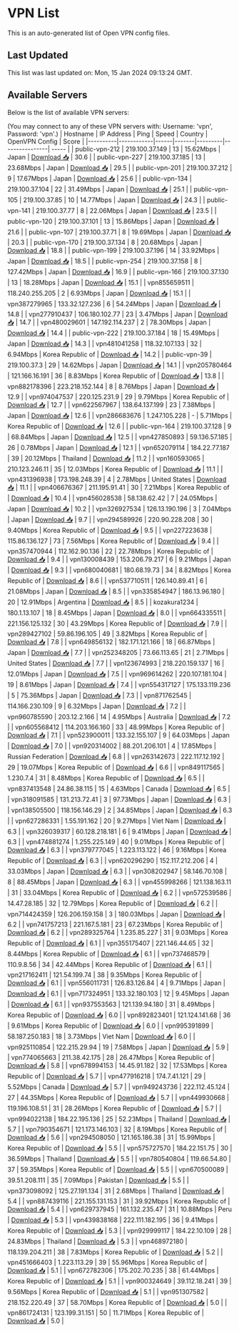 # VPN List

This is an auto-generated list of Open VPN config files.

## Last Updated

This list was last updated on: Mon, 15 Jan 2024 09:13:24 GMT.

## Available Servers

Below is the list of available VPN servers:

(You may connect to any of these VPN servers with: Username: 'vpn', Password: 'vpn'.)
| Hostname | IP Address | Ping | Speed | Country | OpenVPN Config | Score |
|----------|------------|------|-------|---------|----------------| ----- |
| public-vpn-212 | 219.100.37.149 | 13 | 15.62Mbps | Japan | [Download 📥](./configs/server_0_JP.ovpn) | 30.6 |
| public-vpn-227 | 219.100.37.185 | 13 | 23.68Mbps | Japan | [Download 📥](./configs/server_1_JP.ovpn) | 29.5 |
| public-vpn-201 | 219.100.37.212 | 9 | 17.67Mbps | Japan | [Download 📥](./configs/server_2_JP.ovpn) | 25.6 |
| public-vpn-134 | 219.100.37.104 | 22 | 31.49Mbps | Japan | [Download 📥](./configs/server_3_JP.ovpn) | 25.1 |
| public-vpn-105 | 219.100.37.85 | 10 | 14.77Mbps | Japan | [Download 📥](./configs/server_4_JP.ovpn) | 24.3 |
| public-vpn-141 | 219.100.37.77 | 8 | 22.06Mbps | Japan | [Download 📥](./configs/server_5_JP.ovpn) | 23.5 |
| public-vpn-120 | 219.100.37.101 | 13 | 15.86Mbps | Japan | [Download 📥](./configs/server_6_JP.ovpn) | 21.6 |
| public-vpn-107 | 219.100.37.71 | 8 | 19.69Mbps | Japan | [Download 📥](./configs/server_7_JP.ovpn) | 20.3 |
| public-vpn-170 | 219.100.37.134 | 8 | 20.68Mbps | Japan | [Download 📥](./configs/server_8_JP.ovpn) | 18.8 |
| public-vpn-199 | 219.100.37.196 | 14 | 33.92Mbps | Japan | [Download 📥](./configs/server_9_JP.ovpn) | 18.5 |
| public-vpn-254 | 219.100.37.158 | 8 | 127.42Mbps | Japan | [Download 📥](./configs/server_10_JP.ovpn) | 16.9 |
| public-vpn-166 | 219.100.37.130 | 13 | 18.28Mbps | Japan | [Download 📥](./configs/server_11_JP.ovpn) | 15.1 |
| vpn855659511 | 118.240.255.205 | 2 | 6.93Mbps | Japan | [Download 📥](./configs/server_12_JP.ovpn) | 15.1 |
| vpn387279965 | 133.32.127.236 | 6 | 54.24Mbps | Japan | [Download 📥](./configs/server_13_JP.ovpn) | 14.8 |
| vpn277910437 | 106.180.102.77 | 23 | 3.47Mbps | Japan | [Download 📥](./configs/server_14_JP.ovpn) | 14.7 |
| vpn480029601 | 147.192.114.237 | 2 | 78.30Mbps | Japan | [Download 📥](./configs/server_15_JP.ovpn) | 14.4 |
| public-vpn-222 | 219.100.37.184 | 18 | 15.49Mbps | Japan | [Download 📥](./configs/server_16_JP.ovpn) | 14.3 |
| vpn481041258 | 118.32.107.133 | 32 | 6.94Mbps | Korea Republic of | [Download 📥](./configs/server_17_KR.ovpn) | 14.2 |
| public-vpn-39 | 219.100.37.3 | 29 | 14.62Mbps | Japan | [Download 📥](./configs/server_18_JP.ovpn) | 14.1 |
| vpn205780464 | 121.166.16.191 | 36 | 8.83Mbps | Korea Republic of | [Download 📥](./configs/server_19_KR.ovpn) | 13.8 |
| vpn882178396 | 223.218.152.144 | 8 | 8.76Mbps | Japan | [Download 📥](./configs/server_20_JP.ovpn) | 12.9 |
| vpn974047537 | 220.125.231.9 | 29 | 9.79Mbps | Korea Republic of | [Download 📥](./configs/server_21_KR.ovpn) | 12.7 |
| vpn622567967 | 138.64.137.199 | 23 | 7.38Mbps | Japan | [Download 📥](./configs/server_22_JP.ovpn) | 12.6 |
| vpn286683676 | 1.247.105.228 | - | 5.71Mbps | Korea Republic of | [Download 📥](./configs/server_23_KR.ovpn) | 12.6 |
| public-vpn-164 | 219.100.37.128 | 9 | 68.84Mbps | Japan | [Download 📥](./configs/server_24_JP.ovpn) | 12.5 |
| vpn427850893 | 59.136.57.185 | 26 | 0.78Mbps | Japan | [Download 📥](./configs/server_25_JP.ovpn) | 12.1 |
| vpn652079114 | 184.22.77.187 | 39 | 20.12Mbps | Thailand | [Download 📥](./configs/server_26_TH.ovpn) | 11.2 |
| vpn160593065 | 210.123.246.11 | 35 | 12.03Mbps | Korea Republic of | [Download 📥](./configs/server_27_KR.ovpn) | 11.1 |
| vpn431396938 | 173.198.248.39 | 4 | 2.78Mbps | United States | [Download 📥](./configs/server_28_US.ovpn) | 11.1 |
| vpn406676367 | 211.195.91.41 | 30 | 7.21Mbps | Korea Republic of | [Download 📥](./configs/server_29_KR.ovpn) | 10.4 |
| vpn456028538 | 58.138.62.42 | 7 | 24.05Mbps | Japan | [Download 📥](./configs/server_30_JP.ovpn) | 10.2 |
| vpn326927534 | 126.13.190.196 | 3 | 7.04Mbps | Japan | [Download 📥](./configs/server_31_JP.ovpn) | 9.7 |
| vpn294589926 | 220.90.228.208 | 30 | 9.40Mbps | Korea Republic of | [Download 📥](./configs/server_32_KR.ovpn) | 9.5 |
| vpn227223638 | 115.86.136.127 | 73 | 7.56Mbps | Korea Republic of | [Download 📥](./configs/server_33_KR.ovpn) | 9.4 |
| vpn357470944 | 112.162.90.136 | 22 | 22.78Mbps | Korea Republic of | [Download 📥](./configs/server_34_KR.ovpn) | 9.4 |
| vpn130008439 | 153.206.79.217 | 6 | 9.21Mbps | Japan | [Download 📥](./configs/server_35_JP.ovpn) | 9.3 |
| vpn680040681 | 180.68.19.73 | 34 | 8.82Mbps | Korea Republic of | [Download 📥](./configs/server_36_KR.ovpn) | 8.6 |
| vpn537710511 | 126.140.89.41 | 6 | 21.08Mbps | Japan | [Download 📥](./configs/server_37_JP.ovpn) | 8.5 |
| vpn335854947 | 186.13.96.180 | 20 | 12.91Mbps | Argentina | [Download 📥](./configs/server_38_AR.ovpn) | 8.5 |
| kozakura1234 | 180.1.13.107 | 18 | 8.45Mbps | Japan | [Download 📥](./configs/server_39_JP.ovpn) | 8.0 |
| vpn664335511 | 221.156.125.132 | 30 | 43.29Mbps | Korea Republic of | [Download 📥](./configs/server_40_KR.ovpn) | 7.9 |
| vpn289427102 | 59.86.196.105 | 49 | 3.82Mbps | Korea Republic of | [Download 📥](./configs/server_41_KR.ovpn) | 7.8 |
| vpn649856132 | 182.171.121.166 | 18 | 66.87Mbps | Japan | [Download 📥](./configs/server_42_JP.ovpn) | 7.7 |
| vpn252348205 | 73.66.113.65 | 21 | 2.71Mbps | United States | [Download 📥](./configs/server_43_US.ovpn) | 7.7 |
| vpn123674993 | 218.220.159.137 | 16 | 12.01Mbps | Japan | [Download 📥](./configs/server_44_JP.ovpn) | 7.5 |
| vpn969614262 | 220.107.181.104 | 19 | 8.61Mbps | Japan | [Download 📥](./configs/server_45_JP.ovpn) | 7.4 |
| vpn554317127 | 175.133.119.236 | 5 | 75.36Mbps | Japan | [Download 📥](./configs/server_46_JP.ovpn) | 7.3 |
| vpn871762545 | 114.166.230.109 | 9 | 6.32Mbps | Japan | [Download 📥](./configs/server_47_JP.ovpn) | 7.2 |
| vpn960785590 | 203.12.2.166 | 14 | 4.95Mbps | Australia | [Download 📥](./configs/server_48_AU.ovpn) | 7.2 |
| vpn605568412 | 114.203.166.160 | 33 | 48.99Mbps | Korea Republic of | [Download 📥](./configs/server_49_KR.ovpn) | 7.1 |
| vpn523900011 | 133.32.155.107 | 9 | 64.03Mbps | Japan | [Download 📥](./configs/server_50_JP.ovpn) | 7.0 |
| vpn920314002 | 88.201.206.101 | 4 | 17.85Mbps | Russian Federation | [Download 📥](./configs/server_51_RU.ovpn) | 6.8 |
| vpn263142673 | 222.117.12.192 | 29 | 19.07Mbps | Korea Republic of | [Download 📥](./configs/server_52_KR.ovpn) | 6.6 |
| vpn849117565 | 1.230.7.4 | 31 | 8.48Mbps | Korea Republic of | [Download 📥](./configs/server_53_KR.ovpn) | 6.5 |
| vpn837413548 | 24.86.38.115 | 15 | 4.63Mbps | Canada | [Download 📥](./configs/server_54_CA.ovpn) | 6.5 |
| vpn318091585 | 131.213.72.41 | 3 | 97.73Mbps | Japan | [Download 📥](./configs/server_55_JP.ovpn) | 6.3 |
| vpn138505500 | 118.156.146.29 | 2 | 34.85Mbps | Japan | [Download 📥](./configs/server_56_JP.ovpn) | 6.3 |
| vpn627286331 | 1.55.191.162 | 20 | 9.27Mbps | Viet Nam | [Download 📥](./configs/server_57_VN.ovpn) | 6.3 |
| vpn326039317 | 60.128.218.181 | 6 | 9.41Mbps | Japan | [Download 📥](./configs/server_58_JP.ovpn) | 6.3 |
| vpn474881274 | 1.255.225.149 | 40 | 9.01Mbps | Korea Republic of | [Download 📥](./configs/server_59_KR.ovpn) | 6.3 |
| vpn379777045 | 1.223.113.122 | 46 | 9.16Mbps | Korea Republic of | [Download 📥](./configs/server_60_KR.ovpn) | 6.3 |
| vpn620296290 | 152.117.212.206 | 4 | 33.03Mbps | Japan | [Download 📥](./configs/server_61_JP.ovpn) | 6.3 |
| vpn308202947 | 58.146.70.108 | 8 | 88.45Mbps | Japan | [Download 📥](./configs/server_62_JP.ovpn) | 6.3 |
| vpn455998266 | 121.138.163.11 | 31 | 33.04Mbps | Korea Republic of | [Download 📥](./configs/server_63_KR.ovpn) | 6.2 |
| vpn572539586 | 14.47.28.185 | 32 | 12.79Mbps | Korea Republic of | [Download 📥](./configs/server_64_KR.ovpn) | 6.2 |
| vpn714424359 | 126.206.159.158 | 3 | 180.03Mbps | Japan | [Download 📥](./configs/server_65_JP.ovpn) | 6.2 |
| vpn741757213 | 221.167.5.181 | 23 | 67.23Mbps | Korea Republic of | [Download 📥](./configs/server_66_KR.ovpn) | 6.2 |
| vpn289325764 | 1.235.85.227 | 31 | 9.03Mbps | Korea Republic of | [Download 📥](./configs/server_67_KR.ovpn) | 6.1 |
| vpn355175407 | 221.146.44.65 | 32 | 8.44Mbps | Korea Republic of | [Download 📥](./configs/server_68_KR.ovpn) | 6.1 |
| vpn737468579 | 110.9.8.56 | 34 | 42.44Mbps | Korea Republic of | [Download 📥](./configs/server_69_KR.ovpn) | 6.1 |
| vpn217162411 | 121.54.199.74 | 38 | 9.35Mbps | Korea Republic of | [Download 📥](./configs/server_70_KR.ovpn) | 6.1 |
| vpn556011731 | 126.83.126.84 | 4 | 9.71Mbps | Japan | [Download 📥](./configs/server_71_JP.ovpn) | 6.1 |
| vpn717324951 | 133.32.180.103 | 12 | 9.45Mbps | Japan | [Download 📥](./configs/server_72_JP.ovpn) | 6.1 |
| vpn937553563 | 121.139.94.180 | 31 | 8.49Mbps | Korea Republic of | [Download 📥](./configs/server_73_KR.ovpn) | 6.0 |
| vpn892823401 | 121.124.141.68 | 36 | 9.61Mbps | Korea Republic of | [Download 📥](./configs/server_74_KR.ovpn) | 6.0 |
| vpn995391899 | 58.187.250.183 | 18 | 3.73Mbps | Viet Nam | [Download 📥](./configs/server_75_VN.ovpn) | 6.0 |
| vpn925110854 | 122.215.29.94 | 19 | 7.58Mbps | Japan | [Download 📥](./configs/server_76_JP.ovpn) | 5.9 |
| vpn774065663 | 211.38.42.175 | 28 | 26.47Mbps | Korea Republic of | [Download 📥](./configs/server_77_KR.ovpn) | 5.8 |
| vpn678994153 | 14.45.91.182 | 32 | 17.53Mbps | Korea Republic of | [Download 📥](./configs/server_78_KR.ovpn) | 5.7 |
| vpn477916218 | 174.7.41.121 | 29 | 5.52Mbps | Canada | [Download 📥](./configs/server_79_CA.ovpn) | 5.7 |
| vpn949243736 | 222.112.45.124 | 27 | 44.35Mbps | Korea Republic of | [Download 📥](./configs/server_80_KR.ovpn) | 5.7 |
| vpn449930668 | 119.196.108.51 | 31 | 28.26Mbps | Korea Republic of | [Download 📥](./configs/server_81_KR.ovpn) | 5.7 |
| vpn994022138 | 184.22.195.136 | 25 | 52.23Mbps | Thailand | [Download 📥](./configs/server_82_TH.ovpn) | 5.7 |
| vpn790354671 | 121.173.146.103 | 32 | 8.19Mbps | Korea Republic of | [Download 📥](./configs/server_83_KR.ovpn) | 5.6 |
| vpn294508050 | 121.165.186.38 | 31 | 15.99Mbps | Korea Republic of | [Download 📥](./configs/server_84_KR.ovpn) | 5.5 |
| vpn575727570 | 184.22.151.75 | 30 | 36.59Mbps | Thailand | [Download 📥](./configs/server_85_TH.ovpn) | 5.5 |
| vpn780540804 | 119.66.54.80 | 37 | 59.35Mbps | Korea Republic of | [Download 📥](./configs/server_86_KR.ovpn) | 5.5 |
| vpn670500089 | 39.51.208.111 | 35 | 7.09Mbps | Pakistan | [Download 📥](./configs/server_87_PK.ovpn) | 5.5 |
| vpn373098092 | 125.27.191.134 | 31 | 2.68Mbps | Thailand | [Download 📥](./configs/server_88_TH.ovpn) | 5.4 |
| vpn887439116 | 221.155.131.153 | 31 | 39.92Mbps | Korea Republic of | [Download 📥](./configs/server_89_KR.ovpn) | 5.4 |
| vpn629737945 | 161.132.235.47 | 31 | 10.88Mbps | Peru | [Download 📥](./configs/server_90_PE.ovpn) | 5.3 |
| vpn439838168 | 222.111.182.195 | 36 | 9.41Mbps | Korea Republic of | [Download 📥](./configs/server_91_KR.ovpn) | 5.3 |
| vpn929999117 | 184.22.10.109 | 28 | 24.83Mbps | Thailand | [Download 📥](./configs/server_92_TH.ovpn) | 5.3 |
| vpn468972180 | 118.139.204.211 | 38 | 7.83Mbps | Korea Republic of | [Download 📥](./configs/server_93_KR.ovpn) | 5.2 |
| vpn451666403 | 1.223.113.29 | 39 | 55.96Mbps | Korea Republic of | [Download 📥](./configs/server_94_KR.ovpn) | 5.1 |
| vpn672782306 | 175.202.70.235 | 38 | 61.44Mbps | Korea Republic of | [Download 📥](./configs/server_95_KR.ovpn) | 5.1 |
| vpn900324649 | 39.112.18.241 | 39 | 9.56Mbps | Korea Republic of | [Download 📥](./configs/server_96_KR.ovpn) | 5.1 |
| vpn951307582 | 218.152.220.49 | 37 | 58.70Mbps | Korea Republic of | [Download 📥](./configs/server_97_KR.ovpn) | 5.0 |
| vpn861724131 | 123.199.31.151 | 50 | 11.71Mbps | Korea Republic of | [Download 📥](./configs/server_98_KR.ovpn) | 5.0 |
